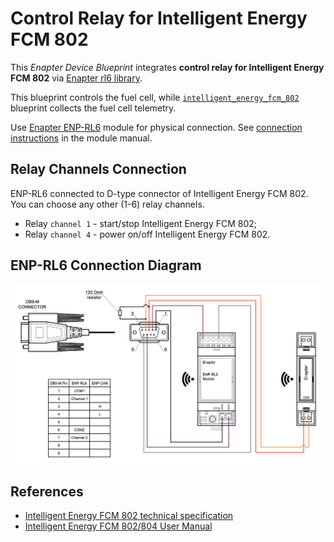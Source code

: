 # Control Relay for Intelligent Energy FCM 802

This _Enapter Device Blueprint_ integrates **control relay for Intelligent Energy FCM 802** via [Enapter rl6 library](https://developers.enapter.com/docs/reference/ucm/rl6).

This blueprint controls the fuel cell, while [`intelligent_energy_fcm_802`](../intelligent_energy_fcm_802) blueprint collects the fuel cell telemetry.

Use [Enapter ENP-RL6](https://handbook.enapter.com/modules/ENP-RL6/ENP-RL6.html) module for physical connection. See [connection instructions](https://handbook.enapter.com/modules/ENP-RL6/ENP-RL6.html#connection-example) in the module manual.

## Relay Channels Connection

ENP-RL6 connected to D-type connector of Intelligent Energy FCM 802. You can choose any other (1-6) relay channels.

- Relay `channel 1` - start/stop Intelligent Energy FCM 802;
- Relay `channel 4` - power on/off Intelligent Energy FCM 802.

## ENP-RL6 Connection Diagram

<p align="left"><img height="auto" width="800" src="./.assets/IE_FC_connection.png"></p>

## References

- [Intelligent Energy FCM 802 technical specification](https://www.intelligent-energy.com/uploads/product_docs/IE-Lift_802.pdf)
- [Intelligent Energy FCM 802/804 User Manual](https://www.intelligent-energy.com/uploads/product_guides/FCM_802__804_User_Manual_WEB.pdf)
